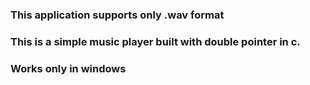  ### This application supports only .wav format
 ### This is a simple music player built with double pointer in c.
 ### Works only in windows

